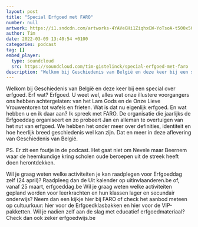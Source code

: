 ```yaml
---
layout: post
title: "Special Erfgoed met FARO"
number: null
artwork: https://i1.sndcdn.com/artworks-4YAVeGHi1ZiqhxCW-YoTsoA-t500x500.jpg
author: Tim
date: 2022-03-09 13:40:54 +0100
categories: podcast
tag: []
embed_player:
  type: soundcloud
  src: https://soundcloud.com/tim-gistelinck/special-erfgoed-met-faro
description: "Welkom bij Geschiedenis van België en deze keer bij een special over erfgoed."
---
```

Welkom bij Geschiedenis van België en deze keer bij een special over erfgoed. Erf wat? Erfgoed. U weet wel, alles wat onze illustere voorgangers ons hebben achtergelaten: van het Lam Gods en de Onze Lieve Vrouwentoren tot wafels en frieten. Wat is dat nu eigenlijk erfgoed. En wat hebben u en ik daar aan? Ik spreek met FARO. De organisatie die jaarlijks de Erfgoeddag organiseert en zo probeert Jan en alleman te overtuigen van het nut van erfgoed. We hebben het onder meer over definities, identiteit en hoe heerlijk breed geschiedenis wel kan zijn. Dat en meer in deze aflevering van Geschiedenis van België.

PS. Er zit een foutje in de podcast. Het gaat niet om Nevele maar Beernem waar de heemkundige kring scholen oude beroepen uit de streek heeft doen herontdekken.

Wil je graag weten welke activiteiten je kan raadplegen voor Erfgoeddag zelf (24 april)? Raadpleeg dan de Uit kalender op uitinvlaanderen.be of, vanaf 25 maart, erfgoeddag.be
Wil je graag weten welke activiteiten gepland worden voor leerkrachten en hun klassen lager en secundair onderwijs? Neem dan een kijkje hier bij FARO of check het aanbod meteen op cultuurkuur: hier voor de Erfgoedklasbakken en hier voor de VIP-pakketten. Wil je nadien zelf aan de slag met educatief erfgoedmateriaal? Check dan ook zeker erfgoedwijs.be